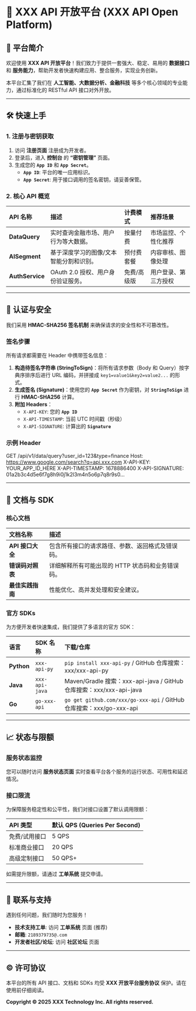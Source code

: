 # 🚀 XXX API 开放平台 (XXX API Open Platform)

## 🌟 平台简介

欢迎使用 **XXX API 开放平台**！我们致力于提供一套强大、稳定、易用的 **数据接口** 和 **服务能力**，帮助开发者快速构建应用、整合服务，实现业务创新。

本平台汇集了我们在 **人工智能、大数据分析、金融科技** 等多个核心领域的专业能力，通过标准化的 RESTful API 接口对外开放。

---

## 🛠️ 快速上手

### 1. 注册与密钥获取

1.  访问 **注册页面** 注册成为开发者。
2.  登录后，进入 **控制台** 的 **“密钥管理”** 页面。
3.  生成您的 **`App ID`** 和 **`App Secret`**。
    * **`App ID`**: 平台的唯一应用标识。
    * **`App Secret`**: 用于接口调用的签名密钥，请妥善保管。

### 2. 核心 API 概览

| API 名称 | 描述 | 计费模式 | 推荐场景 |
| :--- | :--- | :--- | :--- |
| **DataQuery** | 实时查询金融市场、用户行为等大数据。 | 按量付费 | 市场监控、个性化推荐 |
| **AISegment** | 基于深度学习的图像/文本智能分割和识别。 | 预付费套餐 | 内容审核、图像处理 |
| **AuthService** | OAuth 2.0 授权、用户身份验证服务。 | 免费/高级版 | 用户登录、第三方授权 |

---

## 🔑 认证与安全

我们采用 **HMAC-SHA256 签名机制** 来确保请求的安全性和不可篡改性。

### 签名步骤

所有请求都需要在 Header 中携带签名信息：

1.  **构造待签名字符串 (StringToSign)**：将所有请求参数（Body 和 Query）按字典序排序后进行 URL 编码，并拼接成 `key1=value1&key2=value2...` 的形式。
2.  **生成签名 (Signature)**：使用您的 **`App Secret`** 作为密钥，对 **`StringToSign`** 进行 **HMAC-SHA256** 计算。
3.  **附加 Headers**：
    * `X-API-KEY`: 您的 **`App ID`**
    * `X-API-TIMESTAMP`: 当前 UTC 时间戳（秒级）
    * `X-API-SIGNATURE`: 计算出的 **`Signature`**

### 示例 Header

GET /api/v1/data/query?user_id=123&type=finance
Host: https://www.google.com/search?q=api.xxx.com
X-API-KEY: YOUR_APP_ID_HERE
X-API-TIMESTAMP: 1678886400
X-API-SIGNATURE: 01a2b3c4d5e6f7g8h9i0j1k2l3m4n5o6p7q8r9s0...


---

## 📝 文档与 SDK

### 核心文档

| 文档名称 | 描述 |
| :--- | :--- |
| **API 接口大全** | 包含所有接口的请求路径、参数、返回格式及错误码。 |
| **错误码对照表** | 详细解释所有可能出现的 HTTP 状态码和业务错误码。 |
| **最佳实践指南** | 性能优化、高并发处理和安全建议。 |

### 官方 SDKs

为方便开发者快速集成，我们提供了多语言的官方 SDK：

| 语言 | SDK 名称 | 下载/仓库 |
| :--- | :--- | :--- |
| **Python** | `xxx-api-py` | `pip install xxx-api-py` / GitHub 仓库搜索：xxx/xxx-api-py |
| **Java** | `xxx-api-java` | Maven/Gradle 搜索：xxx-api-java / GitHub 仓库搜索：xxx/xxx-api-java |
| **Go** | `go-xxx-api` | `go get github.com/xxx/go-xxx-api` / GitHub 仓库搜索：xxx/go-xxx-api |

---

## 📈 状态与限额

### 服务状态监控

您可以随时访问 **服务状态页面** 实时查看平台各个服务的运行状态、可用性和延迟情况。

### 接口限流

为保障服务稳定性和公平性，我们对接口设置了默认调用限额：

| API 类型 | 默认 QPS (Queries Per Second) |
| :--- | :--- |
| 免费/试用接口 | 5 QPS |
| 标准商业接口 | 20 QPS |
| 高级定制接口 | 50 QPS+ |

如需提升限额，请通过 **工单系统** 提交申请。

---

## 📧 联系与支持

遇到任何问题，我们随时为您服务！

* **技术支持工单**: 访问 **工单系统** 页面 (推荐)
* **邮箱**: `2189379735@.com`
* **开发者社区/论坛**: 访问 **社区论坛** 页面
---

## ©️ 许可协议

本平台的所有 API 接口、文档和 SDKs 均受 **XXX 开放平台服务协议** 保护。请在使用前仔细阅读。

**Copyright © 2025 XXX Technology Inc. All rights reserved.**

